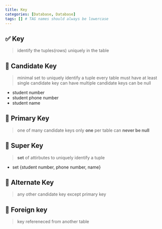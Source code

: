 ```yaml
---
title: Key
categories: [Database, Database]
tags: [] # TAG names should always be lowercase
---
```


## ✅ Key

> identify the tuples(rows) uniquely in the table

## 🔑 Candidate Key

> minimal set to uniquely identify a tuple
> every table must have at least single candidate key
> can have multiple candidate keys
> can be null

- student number
- student phone number
- student name

## 🔑 Primary Key

> one of many candidate keys
> only **one** per table
> can **never be null**

## 🔑 Super Key

> **set** of attirbutes to uniquely identify a tuple

- set {student number, phone number, name}

## 🔑 Alternate Key

> any other candidate key except primary key

## 🔑 Foreign key

> key refereneced from another table
